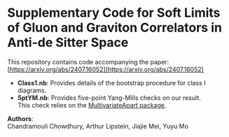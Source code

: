 # Supplementary Code for Soft Limits of Gluon and Graviton Correlators in Anti-de Sitter Space

This repository contains code accompanying the paper: [https://arxiv.org/abs/2407.16052](https://arxiv.org/abs/2407.16052)

- **Class1.nb**: Provides details of the bootstrap procedure for class I diagrams.
- **5ptYM.nb**: Provides five-point Yang-Mills checks on our result.  
  This check relies on the [MultivariateApart package](https://arxiv.org/abs/2101.08283).

**Authors**:  
Chandramouli Chowdhury, Arthur Lipstein, Jiajie Mei, Yuyu Mo
